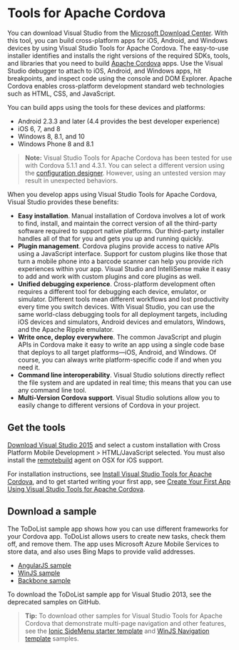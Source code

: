 <properties
   pageTitle="Visual Studio Tools for Apache Cordova | Cordova"
   description="description"
   services="na"
   documentationCenter=""
   authors="jmatthiesen"
   tags=""/>
<tags ms.technology="cordova" ms.prod="visual-studio-dev14"
   ms.service="na"
   ms.devlang="javascript"
   ms.topic="article"
   ms.tgt_pltfrm="mobile-multiple"
   ms.workload="na"
   ms.date="09/10/2015"
   ms.author="jomatthi"/>

# Tools for Apache Cordova #

You can download Visual Studio from the [Microsoft Download Center](http://go.microsoft.com/fwlink/p/?linkid=517106). With this tool, you can build cross-platform apps for iOS, Android, and Windows devices by using Visual Studio Tools for Apache Cordova. The easy-to-use installer identifies and installs the right versions of the required SDKs, tools, and libraries that you need to build [Apache Cordova](http://cordova.apache.org/) apps. Use the Visual Studio debugger to attach to iOS, Android, and Windows apps, hit breakpoints, and inspect code using the console and DOM Explorer. Apache Cordova enables cross-platform development standard web technologies such as HTML, CSS, and JavaScript.

You can build apps using the tools for these devices and platforms:

* Android 2.3.3 and later (4.4 provides the best developer experience)
* iOS 6, 7, and 8
* Windows 8, 8.1, and 10
* Windows Phone 8 and 8.1

>**Note:**
Visual Studio Tools for Apache Cordova has been tested for use with Cordova 5.1.1 and 4.3.1\. You can select a different version using the [configuration designer](configure-vs-tools-apache-cordova.md). However, using an untested version may result in unexpected behaviors.

When you develop apps using Visual Studio Tools for Apache Cordova, Visual Studio provides these benefits:



* **Easy installation**. Manual installation of Cordova involves a lot of work to find, install, and maintain the correct version of all the third-party software required to support native platforms. Our third-party installer handles all of that for you and gets you up and running quickly.
* **Plugin management**. Cordova plugins provide access to native APIs using a JavaScript interface. Support for custom plugins like those that turn a mobile phone into a barcode scanner can help you provide rich experiences within your app. Visual Studio and IntelliSense make it easy to add and work with custom plugins and core plugins as well.
* **Unified debugging experience**. Cross-platform development often requires a different tool for debugging each device, emulator, or simulator. Different tools mean different workflows and lost productivity every time you switch devices. With Visual Studio, you can use the same world-class debugging tools for all deployment targets, including iOS devices and simulators, Android devices and emulators, Windows, and the Apache Ripple emulator.
* **Write once, deploy everywhere**. The common JavaScript and plugin APIs in Cordova make it easy to write an app using a single code base that deploys to all target platforms—iOS, Android, and Windows. Of course, you can always write platform-specific code if and when you need it.
* **Command line interoperability**. Visual Studio solutions directly reflect the file system and are updated in real time; this means that you can use any command line tool.
* **Multi-Version Cordova support**. Visual Studio solutions allow you to easily change to different versions of Cordova in your project.

## Get the tools ##

[Download Visual Studio 2015](http://aka.ms/mchm38) and select a custom installation with Cross Platform Mobile Development > HTML/JavaScript selected. You must also install the [remotebuild](https://www.npmjs.com/package/remotebuild) agent on OSX for iOS support.

For installation instructions, see [Install Visual Studio Tools for Apache Cordova](install-vs-tools-apache-cordova.md), and to get started writing your first app, see [Create Your First App Using Visual Studio Tools for Apache Cordova](create-first-app-using-vs-tools-apache-cordova.md).

## Download a sample ##

The ToDoList sample app shows how you can use different frameworks for your Cordova app. ToDoList allows users to create new tasks, check them off, and remove them. The app uses Microsoft Azure Mobile Services to store data, and also uses Bing Maps to provide valid addresses.

* [AngularJS sample](http://go.microsoft.com/fwlink/p/?LinkID=398516)
* [WinJS sample](http://go.microsoft.com/fwlink/p/?LinkID=398518)
* [Backbone sample](http://go.microsoft.com/fwlink/p/?LinkID=398517)

To download the ToDoList sample app for Visual Studio 2013, see the deprecated samples on GitHub.

>**Tip:**
To download other samples for Visual Studio Tools for Apache Cordova that demonstrate multi-page navigation and other features, see the [Ionic SideMenu starter template](http://go.microsoft.com/fwlink/p/?LinkID=544745) and [WinJS Navigation template](http://go.microsoft.com/fwlink/p/?LinkID=544743) samples.
